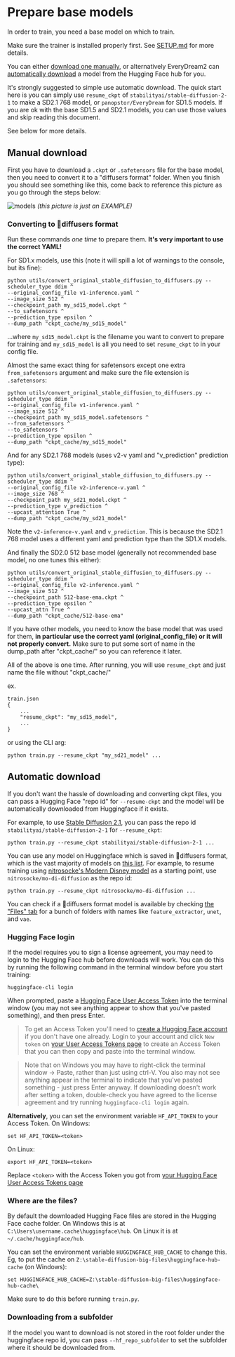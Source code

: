 # Prepare base models

In order to train, you need a base model on which to train.  

Make sure the trainer is installed properly first. See [SETUP.md](SETUP.md) for more details.

You can either [download one manually](#manual-download), or alternatively EveryDream2 can [automatically download](#automatic-download) a model from the Hugging Face hub for you.

It's strongly suggested to simple use automatic download.  The quick start here is you can simply use `resume_ckpt` of `stabilityai/stable-diffusion-2-1` to make a SD2.1 768 model, or `panopstor/EveryDream` for SD1.5 models.  If you are ok with the base SD1.5 and SD2.1 models, you can use those values and skip reading this document.

See below for more details.

## Manual download

First you have to download a `.ckpt` or `.safetensors` file for the base model, then you need to convert it to a "diffusers format" folder.  When you finish you should see something like this, come back to reference this picture as you go through the steps below:

![models](ckptcache.png) *(this picture is just an EXAMPLE)*

### Converting to 🧨diffusers format

Run these commands *one time* to prepare them. **It's very important to use the correct YAML!**

For SD1.x models, use this (note it will spill a lot of warnings to the console, but its fine):

    python utils/convert_original_stable_diffusion_to_diffusers.py --scheduler_type ddim ^
    --original_config_file v1-inference.yaml ^
    --image_size 512 ^
    --checkpoint_path my_sd15_model.ckpt ^
    --to_safetensors ^
    --prediction_type epsilon ^
    --dump_path "ckpt_cache/my_sd15_model"

...where `my_sd15_model.ckpt` is the filename you want to convert to prepare for training and `my_sd15_model` is all you need to set `resume_ckpt` to in your config file.

Almost the same exact thing for safetensors except one extra `from_safetensors` argument and make sure the file extension is `.safetensors`:

    python utils/convert_original_stable_diffusion_to_diffusers.py --scheduler_type ddim ^
    --original_config_file v1-inference.yaml ^
    --image_size 512 ^
    --checkpoint_path my_sd15_model.safetensors ^
    --from_safetensors ^
    --to_safetensors ^
    --prediction_type epsilon ^
    --dump_path "ckpt_cache/my_sd15_model"

And for any SD2.1 768 models (uses v2-v yaml and "v_prediction" prediction type):

    python utils/convert_original_stable_diffusion_to_diffusers.py --scheduler_type ddim ^
    --original_config_file v2-inference-v.yaml ^
    --image_size 768 ^
    --checkpoint_path my_sd21_model.ckpt ^
    --prediction_type v_prediction ^
    --upcast_attention True ^
    --dump_path "ckpt_cache/my_sd21_model"

Note the `v2-inference-v.yaml` and `v_prediction`.  This is because the SD2.1 768 model uses a different yaml and prediction type than the SD1.X models. 

And finally the SD2.0 512 base model (generally not recommended base model, no one tunes this either):

    python utils/convert_original_stable_diffusion_to_diffusers.py --scheduler_type ddim ^
    --original_config_file v2-inference.yaml ^
    --image_size 512 ^
    --checkpoint_path 512-base-ema.ckpt ^
    --prediction_type epsilon ^
    --upcast_attn True ^
    --dump_path "ckpt_cache/512-base-ema"

If you have other models, you need to know the base model that was used for them, **in particular use the correct yaml (original_config_file) or it will not properly convert.** Make sure to put some sort of name in the dump_path after "ckpt_cache/" so you can reference it later.

All of the above is one time.  After running, you will use `resume_ckpt` and just name the file without "ckpt_cache/"

ex.
```
train.json
{
    ...
    "resume_ckpt": "my_sd15_model",
    ...
}
```

or using the CLI arg:

    python train.py --resume_ckpt "my_sd21_model" ...


## Automatic download

If you don't want the hassle of downloading and converting ckpt files, you can pass a Hugging Face "repo id" for `--resume-ckpt` and the model will be automatically downloaded from Huggingface if it exists.

For example, to use [Stable Diffusion 2.1](https://huggingface.co/stabilityai/stable-diffusion-2-1), you can pass the repo id `stabilityai/stable-diffusion-2-1` for `--resume_ckpt`:

    python train.py --resume_ckpt stabilityai/stable-diffusion-2-1 ...

You can use any model on Huggingface which is saved in 🧨diffusers format, which is the vast majority of models on [this list](https://huggingface.co/models?pipeline_tag=text-to-image&sort=downloads). For example, to resume training using [nitrosocke's Modern Disney model](https://huggingface.co/nitrosocke/mo-di-diffusion) as a starting point, use `nitrosocke/mo-di-diffusion` as the repo id:

    python train.py --resume_ckpt nitrosocke/mo-di-diffusion ...

You can check if a 🧨diffusers format model is available by checking [the "Files" tab](https://huggingface.co/nitrosocke/mo-di-diffusion/tree/main) for a bunch of folders with names like `feature_extractor`, `unet`, and `vae`.

### Hugging Face login

If the model requires you to sign a license agreement, you may need to login to the Hugging Face hub before downloads will work. You can do this by running the following command in the terminal window before you start training:
   
    huggingface-cli login

When prompted, paste a [Hugging Face User Access Token](https://huggingface.co/settings/tokens) into the terminal window (you may not see anything appear to show that you've pasted something), and then press Enter.  

> To get an Access Token you'll need to [create a Hugging Face account](https://huggingface.co/join) if you don't have one already. Login to your account and click `New token` on [your User Access Tokens page](https://huggingface.co/settings/tokens) to create an Access Token that you can then copy and paste into the terminal window.

> Note that on Windows you may have to right-click the terminal window -> Paste, rather than just using ctrl-V. You also may not see anything appear in the terminal to indicate that you've pasted something - just press Enter anyway. If downloading doesn't work after setting a token, double-check you have agreed to the license agreement and try running `huggingface-cli login` again. 

**Alternatively**, you can set the environment variable `HF_API_TOKEN` to your Access Token. On Windows:

    set HF_API_TOKEN=<token>

On Linux:

    export HF_API_TOKEN=<token>

Replace `<token>` with the Access Token you got from [your Hugging Face User Access Tokens page](https://huggingface.co/settings/tokens)

### Where are the files?

By default the downloaded Hugging Face files are stored in the Hugging Face cache folder. On Windows this is at `C:\Users\username.cache\huggingface\hub`. On Linux it is at `~/.cache/huggingface/hub`. 

You can set the environment variable `HUGGINGFACE_HUB_CACHE` to change this. Eg, to put the cache on `Z:\stable-diffusion-big-files\huggingface-hub-cache` (on Windows):

    set HUGGINGFACE_HUB_CACHE=Z:\stable-diffusion-big-files\huggingface-hub-cache\

Make sure to do this before running `train.py`.

### Downloading from a subfolder

If the model you want to download is not stored in the root folder under the huggingface repo id, you can pass `--hf_repo_subfolder` to set the subfolder where it should be downloaded from.
